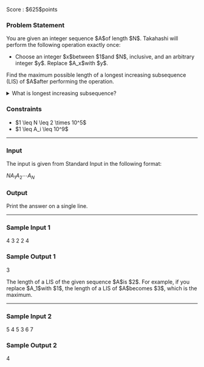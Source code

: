 
<div>

<span>

<span>

<p>
Score : $625$points
</p>

<div>

<section>

### **Problem Statement**

<p>
You are given an integer sequence $A$of length $N$. Takahashi will perform the following operation exactly once:
</p>

<ul>

<li>
Choose an integer $x$between $1$and $N$, inclusive, and an arbitrary integer $y$. Replace $A_x$with $y$.
</li>

</ul>

<p>
Find the maximum possible length of a longest increasing subsequence (LIS) of $A$after performing the operation.
</p>

<details>

<summary>
What is longest increasing subsequence?
</summary>

<p>
A subsequence of a sequence $A$is a sequence that can be derived from $A$by extracting some elements without changing the order.

</p>

<p>
A longest increasing subsequence of a sequence $A$is a longest subsequence of $A$that is strictly increasing.

</p>

</details>

</section>

</div>

<div>

<section>

### **Constraints**

<ul>

<li>
$1 \leq N \leq 2 \times 10^5$
</li>

<li>
$1 \leq A_i \leq 10^9$
</li>

</ul>

</section>

</div>

---

<div>

<div>

<section>

### **Input**

<p>
The input is given from Standard Input in the following format:
</p>

<div>

$N$$A_1$$A_2$$\cdots$$A_N$
</div>

</section>

</div>

<div>

<section>

### **Output**

<p>
Print the answer on a single line.
</p>

</section>

</div>

</div>

---

<div>

<section>

### **Sample Input 1**

<div>

4
3 2 2 4

</div>

</section>

</div>

<div>

<section>

### **Sample Output 1**

<div>

3

</div>

<p>
The length of a LIS of the given sequence $A$is $2$. For example, if you replace $A_1$with $1$, the length of a LIS of $A$becomes $3$, which is the maximum.
</p>

</section>

</div>

---

<div>

<section>

### **Sample Input 2**

<div>

5
4 5 3 6 7

</div>

</section>

</div>

<div>

<section>

### **Sample Output 2**

<div>

4

</div>

</section>

</div>

</span>

</span>

</div>
